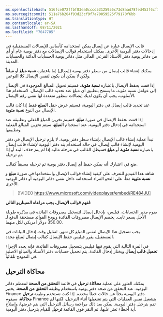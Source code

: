 ```yaml
---
ms.openlocfilehash: 516fce072ffbf83ea0cccd53125955c73d8aad78fed453f6cf1cca1073ed40f4
ms.sourcegitcommit: 511a76b204f93d23cf9f7a70059525f79170f6bb
ms.translationtype: HT
ms.contentlocale: ar-SA
ms.lasthandoff: 08/11/2021
ms.locfileid: "7047705"
---
```

قالب الإيصال عبارة عن إيصال يمكن استخدامه كأساس للإيصالات المستقبلية في إدخالات دفتر اليومية الأخرى. يمكنك استخدام قوالب الإيصالات مع دفتر يومية عام أو أي من دفاتر يومية دفتر الأستاذ الفرعي المالي مثل دفاتر يومية الحسابات الدائنة والحسابات المدينة.

يمكنك إنشاء قالب إيصال من سطر دفتر يومية (إيصال) إما باعتباره **نسبة مبلغ** أو **مبلغاً** ولكن لا يمكن أن يكون لنفس الإيصال كلا النوعين.

إذا قمت بحفظ الإيصال باعتباره **نسبة مئوية**، فسيتم تحويل المبالغ الموجودة في الإيصال إلى عوامل نسبة مئوية، ما يسمح بتطبيق أي مبلغ عند تحديد قالب الإيصال. لاستخدام هذا الأسلوب، يجب أن يكون لديك إيصالات سطور متعددة لها نفس رقم الإيصال. 

عند تحديد قالب إيصال في دفتر اليومية، فسيتم عرض حقل **المبلغ** فقط إذا كان قالب الإيصال من النوع **نسبة مئوية**.

إذا قمت بحفظ الإيصال في صورة **مبلغ**، فسيتم تخزين المبلغ الفعلي وتطبيقه عند استخدامه في إدخال دفتر اليومية. عند استخدام **المبلغ**، سيتم تخزين المبالغ الفعلية وتطبيقها.

تبدأ عملية إنشاء قالب الإيصال بإنشاء سطر دفتر يومية. لا يلزم ترحيل الإيصال في دفتر اليومية لإنشاء قالب إيصال. في حاله استخدام بند دفتر اليومية لإنشاء قالب إيصال باعتباره **نسبة مئوية** أو **مبلغ** فسيظل القالب في مرحله مالية إذا لم يتم حذف البند أو إذا تم ترحيله. 

ضع في اعتبارك أنه يمكن حفظ أي إيصال دفتر يومية تم ترحيله مسبقاً كقالب.

شاهد هذا الفيديو للتعرف على كيفية إنشاء قوالب الإيصال واستخدامها في صورة **مبلغ** و **نسبة مئوية** معاً، على النحو المراد استخدامه داخل نفس دفاتر اليومية أو دفاتر اليومية الأخرى.

> [!VIDEO https://www.microsoft.com/videoplayer/embed/RE484JU]

**لفهم قوالب الإيصال، يجب مراعاه السيناريو التالي**: 

يقوم مدير الحسابات، فيليس، بإدخال إيصال لتسجيل مصروفات الفائدة في مذكرة طويلة الأجل بسعر ثابت. يخصم الإيصال مصروفات الفائدة ويودع الفوائد مستحقة الدفع لـ 350.00 دولار أمريكي لكل منهما.

يجب تسجيل هذا الإيصال لنفس المبلغ كل شهر. لتقليل وقت إدخال البيانات في المستقبل، يقرر فيليس حفظ الإيصال كقالب إيصال لمبلغ محدد.

في المرة التالية التي يقوم فيها فيليس بتسجيل مصروفات الفائدة، فإنه يحدد الإجراء **تحميل قالب إيصال** ويختار إدخال الفائدة. يتم تحميل حسابات دفتر الأستاذ والمبالغ الاصلية في النموذج تلقائياً.


## <a name="simulate-posting"></a>محاكاة الترحيل 

يمكنك العثور على عملية **محاكاة ترحيل** في قائمة **التحقق من الصحة** لمعظم دفاتر اليومية. عند التحقق من صحة دفتر يومية باستخدام وظيفة **التحقق من الصحة**، يختبر Finance دفتر اليومية بحثاً عن حالات خطأ محددة. إذا كنت تستخدم وظيفة **ترحيل محاكاة**، سيقوم Finance بتشغيل نفس العمليات التي يتم تشغيلها أثناء الترحيل، لكنها لم تقم بترحيل دفتر اليومية. يمكن بعد ذلك مراجعة رسائل الترحيل التي يتم عرضها، وإصلاح أية أخطاء تعثر عليها، ثم النقر فوق القائمة **ترحيل** للقيام بترحيل دفتر اليومية.

